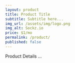 ```yaml
---
layout: product
title: Product Title
subtitle: Subtitle here...
img_url: /assets/img/logo.png
img_alt: Sockz.io
price: $1/mo
permalink: /product/
published: false
---
```


Product Details ...
